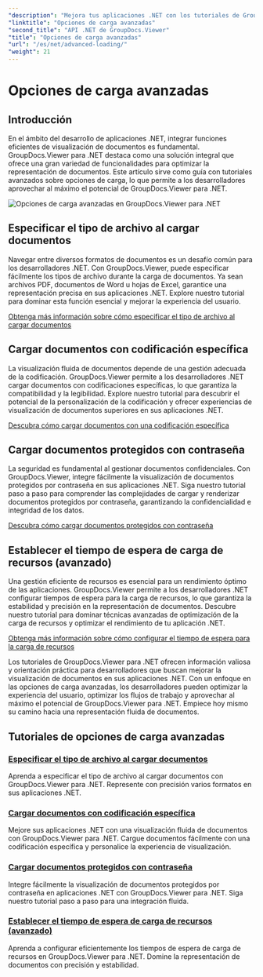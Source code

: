 ```yaml
---
"description": "Mejora tus aplicaciones .NET con los tutoriales de GroupDocs.Viewer para .NET. Aprende a especificar tipos de archivo, administrar codificaciones, cargar documentos protegidos con contraseña y mucho más."
"linktitle": "Opciones de carga avanzadas"
"second_title": "API .NET de GroupDocs.Viewer"
"title": "Opciones de carga avanzadas"
"url": "/es/net/advanced-loading/"
"weight": 21
---
```


# Opciones de carga avanzadas

## Introducción

En el ámbito del desarrollo de aplicaciones .NET, integrar funciones eficientes de visualización de documentos es fundamental. GroupDocs.Viewer para .NET destaca como una solución integral que ofrece una gran variedad de funcionalidades para optimizar la representación de documentos. Este artículo sirve como guía con tutoriales avanzados sobre opciones de carga, lo que permite a los desarrolladores aprovechar al máximo el potencial de GroupDocs.Viewer para .NET.

![Opciones de carga avanzadas en GroupDocs.Viewer para .NET](/viewer/advanced-loading/image.png)
## Especificar el tipo de archivo al cargar documentos
Navegar entre diversos formatos de documentos es un desafío común para los desarrolladores .NET. Con GroupDocs.Viewer, puede especificar fácilmente los tipos de archivo durante la carga de documentos. Ya sean archivos PDF, documentos de Word u hojas de Excel, garantice una representación precisa en sus aplicaciones .NET. Explore nuestro tutorial para dominar esta función esencial y mejorar la experiencia del usuario.

[Obtenga más información sobre cómo especificar el tipo de archivo al cargar documentos](./specify-file-type/)

## Cargar documentos con codificación específica
La visualización fluida de documentos depende de una gestión adecuada de la codificación. GroupDocs.Viewer permite a los desarrolladores .NET cargar documentos con codificaciones específicas, lo que garantiza la compatibilidad y la legibilidad. Explore nuestro tutorial para descubrir el potencial de la personalización de la codificación y ofrecer experiencias de visualización de documentos superiores en sus aplicaciones .NET.

[Descubra cómo cargar documentos con una codificación específica](./load-documents-encoding/)

## Cargar documentos protegidos con contraseña
La seguridad es fundamental al gestionar documentos confidenciales. Con GroupDocs.Viewer, integre fácilmente la visualización de documentos protegidos por contraseña en sus aplicaciones .NET. Siga nuestro tutorial paso a paso para comprender las complejidades de cargar y renderizar documentos protegidos por contraseña, garantizando la confidencialidad e integridad de los datos.

[Descubra cómo cargar documentos protegidos con contraseña](./load-password-protected-document/)

## Establecer el tiempo de espera de carga de recursos (avanzado)
Una gestión eficiente de recursos es esencial para un rendimiento óptimo de las aplicaciones. GroupDocs.Viewer permite a los desarrolladores .NET configurar tiempos de espera para la carga de recursos, lo que garantiza la estabilidad y precisión en la representación de documentos. Descubre nuestro tutorial para dominar técnicas avanzadas de optimización de la carga de recursos y optimizar el rendimiento de tu aplicación .NET.

[Obtenga más información sobre cómo configurar el tiempo de espera para la carga de recursos](./set-resource-loading-timeout/)

Los tutoriales de GroupDocs.Viewer para .NET ofrecen información valiosa y orientación práctica para desarrolladores que buscan mejorar la visualización de documentos en sus aplicaciones .NET. Con un enfoque en las opciones de carga avanzadas, los desarrolladores pueden optimizar la experiencia del usuario, optimizar los flujos de trabajo y aprovechar al máximo el potencial de GroupDocs.Viewer para .NET. Empiece hoy mismo su camino hacia una representación fluida de documentos.
## Tutoriales de opciones de carga avanzadas
### [Especificar el tipo de archivo al cargar documentos](./specify-file-type/)
Aprenda a especificar el tipo de archivo al cargar documentos con GroupDocs.Viewer para .NET. Represente con precisión varios formatos en sus aplicaciones .NET.
### [Cargar documentos con codificación específica](./load-documents-encoding/)
Mejore sus aplicaciones .NET con una visualización fluida de documentos con GroupDocs.Viewer para .NET. Cargue documentos fácilmente con una codificación específica y personalice la experiencia de visualización.
### [Cargar documentos protegidos con contraseña](./load-password-protected-document/)
Integre fácilmente la visualización de documentos protegidos por contraseña en aplicaciones .NET con GroupDocs.Viewer para .NET. Siga nuestro tutorial paso a paso para una integración fluida.
### [Establecer el tiempo de espera de carga de recursos (avanzado)](./set-resource-loading-timeout/)
Aprenda a configurar eficientemente los tiempos de espera de carga de recursos en GroupDocs.Viewer para .NET. Domine la representación de documentos con precisión y estabilidad.